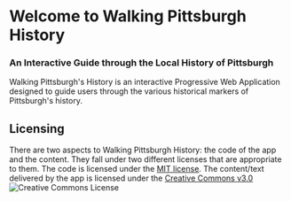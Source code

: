 # Welcome to Walking Pittsburgh History
### An Interactive Guide through the Local History of Pittsburgh 

Walking Pittsburgh's History is an interactive Progressive Web Application designed to guide users through the various historical markers of Pittsburgh's history.

## Licensing 
There are two aspects to Walking Pittsburgh History: the code of the app and the content. 
They fall under two different licenses that are appropriate to them.
The code is licensed under the [MIT license](https://mit-license.org/).
The content/text delivered by the app is licensed under the [Creative Commons v3.0](https://creativecommons.org/licenses/by/3.0/) ![Creative Commons License](https://i.creativecommons.org/l/by/3.0/88x31.png)
